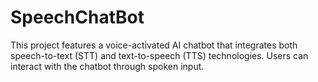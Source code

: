 # SpeechChatBot
This project features a voice-activated AI chatbot that integrates both speech-to-text (STT) and text-to-speech (TTS) technologies. Users can interact with the chatbot through spoken input.
